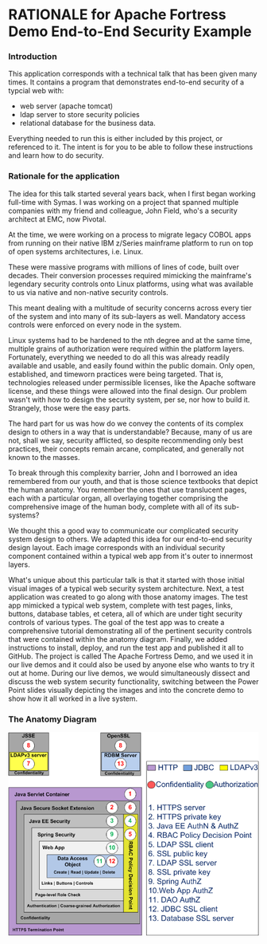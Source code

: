 # RATIONALE for Apache Fortress Demo End-to-End Security Example

### Introduction

This application corresponds with a technical talk that has been given many times.  It contains a program that demonstrates end-to-end security of a typcial web with:

 - web server (apache tomcat)
 - ldap server to store security policies
 - relational database for the business data.

Everything needed to run this is either included by this project, or referenced to it.  The intent is for you to be able to follow these instructions and learn how to do security.

### Rationale for the application

The idea for this talk started several years back, when I first began working full-time with Symas. I was working on a project that spanned multiple companies with my friend and colleague, John Field, who's a security architect at EMC, now Pivotal.

At the time, we were working on a process to migrate legacy COBOL apps from running on their native IBM z/Series mainframe platform to run on top of open systems architectures, i.e. Linux.

These were massive programs with millions of lines of code, built over decades. Their conversion processes required mimicking the mainframe's legendary security controls onto Linux platforms, using what was available to us via native and non-native security controls.

This meant dealing with a multitude of security concerns across every tier of the system and into many of its sub-layers as well. Mandatory access controls were enforced on every node in the system.

Linux systems had to be hardened to the nth degree and at the same time, multiple grains of authorization were required within the platform layers. Fortunately, everything we needed to do all this was already readily available and usable, and easily found within the public domain.
Only open, established, and timeworn practices were being targeted. That is, technologies released under permissible licenses, like the Apache software license, and these things were allowed into the final design. Our problem wasn't with how to design the security system, per se, nor how to build it. Strangely, those were the easy parts.

The hard part for us was how do we convey the contents of its complex design to others in a way that is understandable? Because, many of us are not, shall we say, security afflicted, so despite recommending only best practices, their concepts remain arcane, complicated, and generally not known to the masses.

To break through this complexity barrier, John and I borrowed an idea remembered from our youth, and that is those science textbooks that depict the human anatomy. You remember the ones that use translucent pages, each with a particular organ, all overlaying together comprising the comprehensive image of the human body, complete with all of its sub-systems?

We thought this a good way to communicate our complicated security system design to others. We adapted this idea for our end-to-end security design layout. Each image corresponds with an individual security component contained within a typical web app from it's outer to innermost layers.

What's unique about this particular talk is that it started with those initial visual images of a typical web security system architecture.  Next, a test application was created to go along with those anatomy images. The test app mimicked a typical web system, complete with test pages, links, buttons, database tables, et cetera, all of which are under tight security controls of various types.  The goal of the test app was to create a comprehensive tutorial demonstrating all of the pertinent security controls that were contained within the anatomy diagram. Finally, we added instructions to install, deploy, and run the test app and published it all to GitHub.  The project is called The Apache Fortress Demo, and we used it in our live demos and it could also be used by anyone else who wants to try it out at home. During our live demos, we would simultaneously dissect and discuss the web system security functionality, switching between the Power Point slides visually depicting the images and into the concrete demo to show how it all worked in a live system.

### The Anatomy Diagram
 ![Apache Fortress Demo Security Layers](src/main/javadoc/doc-files/Demo2-Block-Diagram.png  "Apache Fortress Demo")


